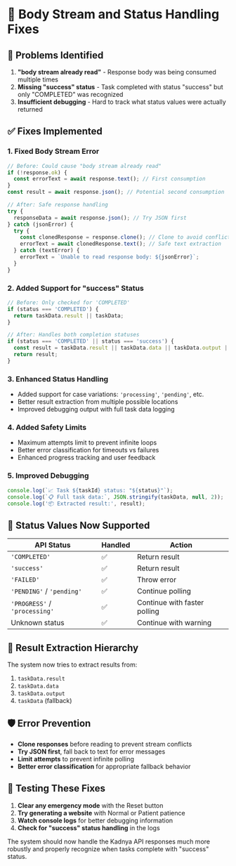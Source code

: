 # 🔧 Body Stream and Status Handling Fixes

## 🚨 **Problems Identified**

1. **"body stream already read"** - Response body was being consumed multiple times
2. **Missing "success" status** - Task completed with status "success" but only "COMPLETED" was recognized
3. **Insufficient debugging** - Hard to track what status values were actually returned

## ✅ **Fixes Implemented**

### 1. **Fixed Body Stream Error**
```typescript
// Before: Could cause "body stream already read"
if (!response.ok) {
  const errorText = await response.text(); // First consumption
}
const result = await response.json(); // Potential second consumption

// After: Safe response handling
try {
  responseData = await response.json(); // Try JSON first
} catch (jsonError) {
  try {
    const clonedResponse = response.clone(); // Clone to avoid conflicts
    errorText = await clonedResponse.text(); // Safe text extraction
  } catch (textError) {
    errorText = `Unable to read response body: ${jsonError}`;
  }
}
```

### 2. **Added Support for "success" Status**
```typescript
// Before: Only checked for 'COMPLETED'
if (status === 'COMPLETED') {
  return taskData.result || taskData;
}

// After: Handles both completion statuses
if (status === 'COMPLETED' || status === 'success') {
  const result = taskData.result || taskData.data || taskData.output || taskData;
  return result;
}
```

### 3. **Enhanced Status Handling**
- Added support for case variations: `'processing'`, `'pending'`, etc.
- Better result extraction from multiple possible locations
- Improved debugging output with full task data logging

### 4. **Added Safety Limits**
- Maximum attempts limit to prevent infinite loops
- Better error classification for timeouts vs failures
- Enhanced progress tracking and user feedback

### 5. **Improved Debugging**
```typescript
console.log(`📈 Task ${taskId} status: "${status}"`);
console.log(`📋 Full task data:`, JSON.stringify(taskData, null, 2));
console.log('📦 Extracted result:', result);
```

## 🎯 **Status Values Now Supported**

| API Status | Handled | Action |
|------------|---------|---------|
| `'COMPLETED'` | ✅ | Return result |
| `'success'` | ✅ | Return result |
| `'FAILED'` | ✅ | Throw error |
| `'PENDING'` / `'pending'` | ✅ | Continue polling |
| `'PROGRESS'` / `'processing'` | ✅ | Continue with faster polling |
| Unknown status | ✅ | Continue with warning |

## 🔄 **Result Extraction Hierarchy**

The system now tries to extract results from:
1. `taskData.result`
2. `taskData.data` 
3. `taskData.output`
4. `taskData` (fallback)

## 🛡️ **Error Prevention**

- **Clone responses** before reading to prevent stream conflicts
- **Try JSON first**, fall back to text for error messages
- **Limit attempts** to prevent infinite polling
- **Better error classification** for appropriate fallback behavior

## 🧪 **Testing These Fixes**

1. **Clear any emergency mode** with the Reset button
2. **Try generating a website** with Normal or Patient patience
3. **Watch console logs** for better debugging information
4. **Check for "success" status handling** in the logs

The system should now handle the Kadnya API responses much more robustly and properly recognize when tasks complete with "success" status.
